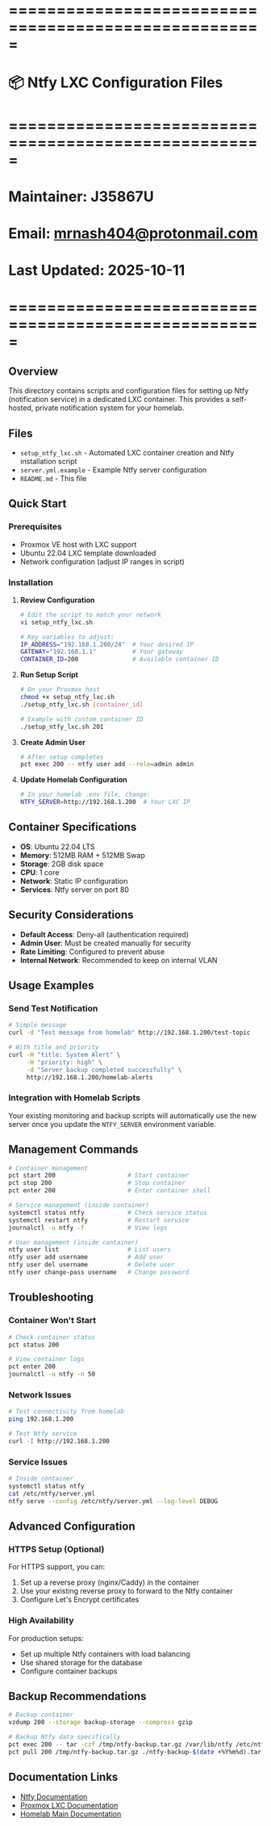 # =====================================================
# 📦 Ntfy LXC Configuration Files
# =====================================================
# Maintainer: J35867U
# Email: mrnash404@protonmail.com
# Last Updated: 2025-10-11
# =====================================================

## Overview

This directory contains scripts and configuration files for setting up Ntfy (notification service) in a dedicated LXC container. This provides a self-hosted, private notification system for your homelab.

## Files

- `setup_ntfy_lxc.sh` - Automated LXC container creation and Ntfy installation script
- `server.yml.example` - Example Ntfy server configuration
- `README.md` - This file

## Quick Start

### Prerequisites

- Proxmox VE host with LXC support
- Ubuntu 22.04 LXC template downloaded
- Network configuration (adjust IP ranges in script)

### Installation

1. **Review Configuration**
   ```bash
   # Edit the script to match your network
   vi setup_ntfy_lxc.sh
   
   # Key variables to adjust:
   IP_ADDRESS="192.168.1.200/24"  # Your desired IP
   GATEWAY="192.168.1.1"          # Your gateway
   CONTAINER_ID=200               # Available container ID
   ```

2. **Run Setup Script**
   ```bash
   # On your Proxmox host
   chmod +x setup_ntfy_lxc.sh
   ./setup_ntfy_lxc.sh [container_id]
   
   # Example with custom container ID
   ./setup_ntfy_lxc.sh 201
   ```

3. **Create Admin User**
   ```bash
   # After setup completes
   pct exec 200 -- ntfy user add --role=admin admin
   ```

4. **Update Homelab Configuration**
   ```bash
   # In your homelab .env file, change:
   NTFY_SERVER=http://192.168.1.200  # Your LXC IP
   ```

## Container Specifications

- **OS**: Ubuntu 22.04 LTS
- **Memory**: 512MB RAM + 512MB Swap
- **Storage**: 2GB disk space
- **CPU**: 1 core
- **Network**: Static IP configuration
- **Services**: Ntfy server on port 80

## Security Considerations

- **Default Access**: Deny-all (authentication required)
- **Admin User**: Must be created manually for security
- **Rate Limiting**: Configured to prevent abuse
- **Internal Network**: Recommended to keep on internal VLAN

## Usage Examples

### Send Test Notification
```bash
# Simple message
curl -d "Test message from homelab" http://192.168.1.200/test-topic

# With title and priority
curl -H "title: System Alert" \
     -H "priority: high" \
     -d "Server backup completed successfully" \
     http://192.168.1.200/homelab-alerts
```

### Integration with Homelab Scripts

Your existing monitoring and backup scripts will automatically use the new server once you update the `NTFY_SERVER` environment variable.

## Management Commands

```bash
# Container management
pct start 200                    # Start container
pct stop 200                     # Stop container
pct enter 200                    # Enter container shell

# Service management (inside container)
systemctl status ntfy            # Check service status
systemctl restart ntfy           # Restart service
journalctl -u ntfy -f            # View logs

# User management (inside container)
ntfy user list                   # List users
ntfy user add username           # Add user
ntfy user del username           # Delete user
ntfy user change-pass username   # Change password
```

## Troubleshooting

### Container Won't Start
```bash
# Check container status
pct status 200

# View container logs
pct enter 200
journalctl -u ntfy -n 50
```

### Network Issues
```bash
# Test connectivity from homelab
ping 192.168.1.200

# Test Ntfy service
curl -I http://192.168.1.200
```

### Service Issues
```bash
# Inside container
systemctl status ntfy
cat /etc/ntfy/server.yml
ntfy serve --config /etc/ntfy/server.yml --log-level DEBUG
```

## Advanced Configuration

### HTTPS Setup (Optional)

For HTTPS support, you can:
1. Set up a reverse proxy (nginx/Caddy) in the container
2. Use your existing reverse proxy to forward to the Ntfy container
3. Configure Let's Encrypt certificates

### High Availability

For production setups:
- Set up multiple Ntfy containers with load balancing
- Use shared storage for the database
- Configure container backups

## Backup Recommendations

```bash
# Backup container
vzdump 200 --storage backup-storage --compress gzip

# Backup Ntfy data specifically
pct exec 200 -- tar -czf /tmp/ntfy-backup.tar.gz /var/lib/ntfy /etc/ntfy
pct pull 200 /tmp/ntfy-backup.tar.gz ./ntfy-backup-$(date +%Y%m%d).tar.gz
```

## Documentation Links

- [Ntfy Documentation](https://docs.ntfy.sh/)
- [Proxmox LXC Documentation](https://pve.proxmox.com/wiki/Linux_Container)
- [Homelab Main Documentation](../../README.md)